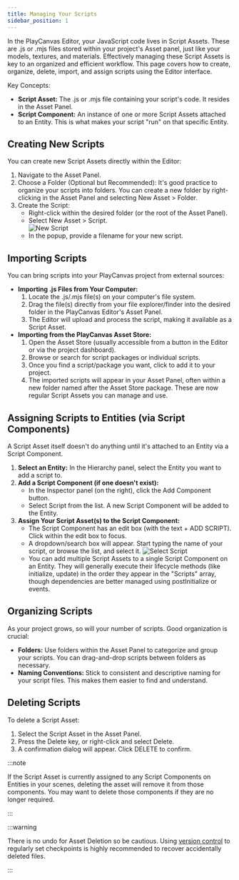 ```yaml
---
title: Managing Your Scripts
sidebar_position: 1
---
```


In the PlayCanvas Editor, your JavaScript code lives in Script Assets. These are .js or .mjs files stored within your project's Asset panel, just like your models, textures, and materials. Effectively managing these Script Assets is key to an organized and efficient workflow. This page covers how to create, organize, delete, import, and assign scripts using the Editor interface.

Key Concepts:

* **Script Asset:** The .js or .mjs file containing your script's code. It resides in the Asset Panel.
* **Script Component:** An instance of one or more Script Assets attached to an Entity. This is what makes your script "run" on that specific Entity.

## Creating New Scripts

You can create new Script Assets directly within the Editor:

1. Navigate to the Asset Panel.
2. Choose a Folder (Optional but Recommended): It's good practice to organize your scripts into folders. You can create a new folder by right-clicking in the Asset Panel and selecting New Asset > Folder.
3. Create the Script:
    * Right-click within the desired folder (or the root of the Asset Panel).
    * Select New Asset > Script.  
    ![New Script](/img/user-manual/scripting/new-script.png)
    * In the popup, provide a filename for your new script.

## Importing Scripts

You can bring scripts into your PlayCanvas project from external sources:

* **Importing .js Files from Your Computer:**
    1. Locate the .js/.mjs file(s) on your computer's file system.
    2. Drag the file(s) directly from your file explorer/finder into the desired folder in the PlayCanvas Editor's Asset Panel.
    3. The Editor will upload and process the script, making it available as a Script Asset.
* **Importing from the PlayCanvas Asset Store:**
    1. Open the Asset Store (usually accessible from a button in the Editor or via the project dashboard).
    2. Browse or search for script packages or individual scripts.
    3. Once you find a script/package you want, click to add it to your project.
    4. The imported scripts will appear in your Asset Panel, often within a new folder named after the Asset Store package. These are now regular Script Assets you can manage and use.

## Assigning Scripts to Entities (via Script Components)

A Script Asset itself doesn't do anything until it's attached to an Entity via a Script Component.

1. **Select an Entity:** In the Hierarchy panel, select the Entity you want to add a script to.
2. **Add a Script Component (if one doesn't exist):**
    * In the Inspector panel (on the right), click the Add Component button.
    * Select Script from the list. A new Script Component will be added to the Entity.
3. **Assign Your Script Asset(s) to the Script Component:**
    * The Script Component has an edit box (with the text + ADD SCRIPT). Click within the edit box to focus.
    * A dropdown/search box will appear. Start typing the name of your script, or browse the list, and select it.
    ![Select Script](/img/user-manual/scripting/select-script.png)
    * You can add multiple Script Assets to a single Script Component on an Entity. They will generally execute their lifecycle methods (like initialize, update) in the order they appear in the "Scripts" array, though dependencies are better managed using postInitialize or events.

## Organizing Scripts

As your project grows, so will your number of scripts. Good organization is crucial:

* **Folders:** Use folders within the Asset Panel to categorize and group your scripts. You can drag-and-drop scripts between folders as necessary.
* **Naming Conventions:** Stick to consistent and descriptive naming for your script files. This makes them easier to find and understand.

## Deleting Scripts

To delete a Script Asset:

1. Select the Script Asset in the Asset Panel.
2. Press the Delete key, or right-click and select Delete.
3. A confirmation dialog will appear. Click DELETE to confirm.

:::note

If the Script Asset is currently assigned to any Script Components on Entities in your scenes, deleting the asset will remove it from those components. You may want to delete those components if they are no longer required.

:::

:::warning

There is no undo for Asset Deletion so be cautious. Using [version control](/user-manual/editor/version-control/) to regularly set checkpoints is highly recommended to recover accidentally deleted files.

:::